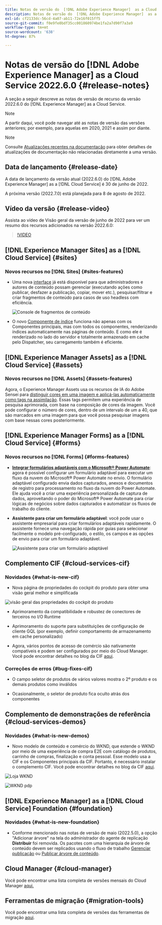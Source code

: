 ```yaml
---
title: Notas de versão do  [!DNL Adobe Experience Manager]  as a Cloud Service 2022.6.0.
description: Notas de versão do  [!DNL Adobe Experience Manager]  as a Cloud Service 2022.6.0.
exl-id: cf2133dc-56cd-4a07-ab11-72e16f015ff5
source-git-commit: f0e9fe0bdf35cc001860974be1fa2a7d90f7a3a9
workflow-type: tm+mt
source-wordcount: '638'
ht-degree: 87%

---
```


# Notas de versão do [!DNL Adobe Experience Manager] as a Cloud Service 2022.6.0 {#release-notes}

A seção a seguir descreve as notas de versão de recurso da versão 2022.6.0 do [!DNL Experience Manager] as a Cloud Service.

>[!NOTE]
>
>A partir daqui, você pode navegar até as notas de versão das versões anteriores; por exemplo, para aquelas em 2020, 2021 e assim por diante.

>[!NOTE]
>
>Consulte [Atualizações recentes na documentação](https://experienceleague.adobe.com/docs/experience-manager-release-information/aem-release-updates/doc-updates/documentation-updates.html?lang=pt-BR) para obter detalhes de atualizações de documentação não relacionadas diretamente a uma versão.

## Data de lançamento {#release-date}

A data de lançamento da versão atual (2022.6.0) do [!DNL Adobe Experience Manager] as a [!DNL Cloud Service] é 30 de junho de 2022.

A próxima versão (2022.7.0) está planejada para 8 de agosto de 2022.

## Vídeo da versão {#release-video}

Assista ao vídeo de Visão geral da versão de junho de 2022 para ver um resumo dos recursos adicionados na versão 2022.6.0:

>[!VIDEO](https://video.tv.adobe.com/v/344308/?quality=12)

## [!DNL Experience Manager Sites] as a [!DNL Cloud Service] {#sites}

### Novos recursos no [!DNL Sites] {#sites-features}

* Uma nova [interface](/help/sites-cloud/administering/content-fragments/content-fragments-console.md) já está disponível para que administradores e autores de conteúdo possam gerenciar (executando ações como publicar, desfazer a publicação, copiar, mover etc.), pesquisar/filtrar e criar fragmentos de conteúdo para casos de uso headless com eficiência.

  ![Console de fragmentos de conteúdo](/help/release-notes/assets/cf-ui.png)

* O novo [Componente de índice](https://experienceleague.adobe.com/docs/experience-manager-core-components/using/components/tableofcontents.html?lang=pt-BR) funciona não apenas com os Componentes principais, mas com todos os componentes, renderizando índices automaticamente nas páginas de conteúdo. E como ele é renderizado no lado do servidor e totalmente armazenado em cache pelo Dispatcher, seu carregamento também é eficiente.

## [!DNL Experience Manager Assets] as a [!DNL Cloud Service] {#assets}

### Novos recursos no [!DNL Assets] {#assets-features}

Agora, o Experience Manager Assets usa os recursos de IA do Adobe Sensei para [distinguir cores em uma imagem e aplicá-las automaticamente como tags na assimilação](/help/assets/color-tag-images.md). Essas tags permitem uma experiência de pesquisa aprimorada, com base na composição de cores da imagem. Você pode configurar o número de cores, dentro de um intervalo de um a 40, que são marcados em uma imagem para que você possa pesquisar imagens com base nessas cores posteriormente.

## [!DNL Experience Manager Forms] as a [!DNL Cloud Service] {#forms}

### Novos recursos no [!DNL Forms] {#forms-features}

* **[Integrar formulários adaptáveis com o Microsoft® Power Automate](/help/forms/forms-microsoft-power-automate-integration.md)**: agora é possível configurar um formulário adaptável para executar um fluxo da nuvem do Microsoft® Power Automate no envio. O formulário adaptável configurado envia dados capturados, anexos e documentos de registro para processamento no fluxo da nuvem do Power Automate. Ele ajuda você a criar uma experiência personalizada de captura de dados, aproveitando o poder do Microsoft® Power Automate para criar lógicas de negócios sobre dados capturados e automatizar os fluxos de trabalho do cliente.

* **Assistente para criar um formulário adaptável**: você pode usar o assistente empresarial para criar formulários adaptáveis rapidamente. O assistente fornece uma navegação rápida por guias para selecionar facilmente o modelo pré-configurado, o estilo, os campos e as opções de envio para criar um formulário adaptável.

  ![Assistente para criar um formulário adaptável](/help/release-notes/assets/wizard.png)

## Complemento CIF {#cloud-services-cif}

### Novidades {#what-is-new-cif}

* Nova página de propriedades do cockpit do produto para obter uma visão geral melhor e simplificada

![visão geral das propriedades do cockpit do produto](/help/assets/CIF/product_cockpit_properties_overview.png)

* Aprimoramento da compatibilidade e robustez de conectores de terceiros no I/O Runtime

* Aprimoramento do suporte para substituições de configuração de cliente GQL (por exemplo, definir comportamento de armazenamento em cache personalizado)

* Agora, vários pontos de acesso de comércio são nativamente compatíveis e podem ser configurados por meio do Cloud Manager. Você pode encontrar detalhes no blog da CIF [aqui](https://medium.com/adobetech/use-aem-as-a-cloud-service-with-multiple-adobe-commerce-systems-9295612a9554).


### Correções de erros {#bug-fixes-cif}

* O campo seletor de produtos de vários valores mostra o 2º produto e os demais produtos como inválidos

* Ocasionalmente, o seletor de produto fica oculto atrás dos componentes

## Complemento de demonstrações de referência {#cloud-services-demos}

### Novidades {#what-is-new-demos}

* Novo modelo de conteúdo e comércio do WKND, que estende o WKND por meio de uma experiência de compra E2E com catálogo de produtos, carrinho de compras, finalização e conta pessoal. Esse modelo usa a CIF e os Componentes principais da CIF. Portanto, é necessário instalar o complemento CIF. Você pode encontrar detalhes no blog da CIF [aqui](https://medium.com/adobetech/learn-how-to-create-a-shoppable-experience-with-the-new-wknd-reference-site-and-cif-b3b2c161f67e).

![Loja WKND](/help/assets/CIF/wknd_shop.png)

![WKND pdp](/help/assets/CIF/wknd_pdp.png)

## [!DNL Experience Manager] as a [!DNL Cloud Service] Foundation {#foundation}

### Novidades {#what-is-new-foundation}

* Conforme mencionado nas notas de versão de maio (2022.5.0), a opção &quot;Adicionar árvore&quot; na tela do administrador do agente de replicação **Distribuir** foi removida. Os pacotes com uma hierarquia de árvore de conteúdo devem ser replicados usando o fluxo de trabalho [Gerenciar publicação](/help/operations/replication.md#manage-publication) ou [Publicar árvore de conteúdo](/help/operations/replication.md#manage-publication#publish-content-tree-workflow).

## Cloud Manager {#cloud-manager}

Você pode encontrar uma lista completa de versões mensais do Cloud Manager [aqui.](/help/implementing/cloud-manager/release-notes/current.md)

## Ferramentas de migração {#migration-tools}

Você pode encontrar uma lista completa de versões das ferramentas de migração [aqui](/help/journey-migration/release-notes/release-notes-migration-tools-current.md).
